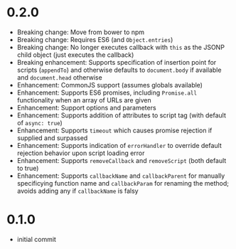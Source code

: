 # 0.2.0

-   Breaking change: Move from bower to npm
-   Breaking change: Requires ES6 (and `Object.entries`)
-   Breaking change: No longer executes callback with `this` as the JSONP child object (just executes the callback)
-   Breaking enhancement: Supports specification of insertion point for scripts (`appendTo`) and otherwise defaults to `document.body` if available and `document.head` otherwise
-   Enhancement: CommonJS support (assumes globals available)
-   Enhancement: Supports ES6 promises, including `Promise.all` functionality when an array of URLs are given
-   Enhancement: Support options and parameters
-   Enhancement: Supports addition of attributes to script tag (with default of `async: true`)
-   Enhancement: Supports `timeout` which causes promise rejection if supplied and surpassed
-   Enhancement: Supports indication of `errorHandler` to override default rejection behavior upon script loading error
-   Enhancement: Supports `removeCallback` and `removeScript` (both default to true)
-   Enhancement: Supports `callbackName` and `callbackParent` for manually specificying function name and `callbackParam` for renaming the method; avoids adding any if `callbackName` is falsy

# 0.1.0
-   initial commit
